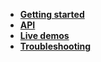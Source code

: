 -   [**Getting started**](getting-started)
-   [**API**](api)
-   [**Live demos**](/demo/ ':ignore Live demos')
-   [**Troubleshooting**](troubleshooting)
